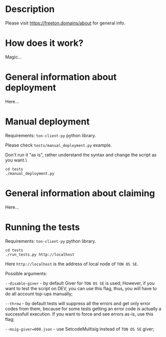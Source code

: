 # Description

Please visit https://freeton.domains/about for general info.

# How does it work?

Magic...

# General information about deployment

Here...

# Manual deployment

Requirements: `ton-client-py` python library.

Please check `tests/manual_deployment.py` example.

Don't run it "as is", rather understand the syntax and change the script as you want.\

```
cd tests
./manual_deployment.py
```

# General information about claiming

Here...

# Running the tests

Requirements: `ton-client-py` python library.

```
cd tests
./run_tests.py http://localhost
```

Here `http://localhost` is the address of local node of `TON OS SE`.

Possible arguments:

`--disable-giver` - by default Giver for `TON OS SE` is used; However, if you want to test the script on DEV, you can use this flag, thus, you will have to do all account top-ups manually;

`--throw` - by default tests will suppress all the errors and get only error codes from them, because for some tests getting an error code is actually a successfull execution. If you want to force and see errors as-is, use this flag;

`--msig-giver=000.json` - use SetcodeMultisig instead of `TON OS SE` giver;
